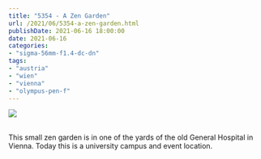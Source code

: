 ```yaml
---
title: "5354 - A Zen Garden"
url: /2021/06/5354-a-zen-garden.html
publishDate: 2021-06-16 18:00:00
date: 2021-06-16
categories:
- "sigma-56mm-f1.4-dc-dn"
tags:
- "austria"
- "wien"
- "vienna"
- "olympus-pen-f"
---
```

<div class="container">
<div class="center"><a target="_blank" href="https://d25zfm9zpd7gm5.cloudfront.net/1200x1200/2019/20190522_132349_lr.jpg"><img class="webfeedsFeaturedVisual" src="https://d25zfm9zpd7gm5.cloudfront.net/0600x0600/2019/20190522_132349_lr.jpg" /></a></div>
</div>
<br />

This small zen garden is in one of the yards of the old
General Hospital in Vienna. Today this is a university
campus and event location.
